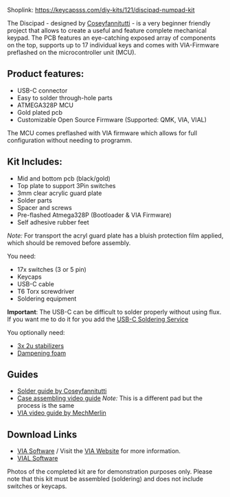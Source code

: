 Shoplink: https://keycapsss.com/diy-kits/121/discipad-numpad-kit


The Discipad - designed by [Coseyfannitutti](https://www.cftkb.com/) -  is a very beginner friendly project that allows to create a useful and feature complete mechanical keypad.
The PCB features an eye-catching exposed array of components on the top, supports up to 17 individual keys and comes with VIA-Firmware preflashed on the microcontroller unit (MCU).

## Product features:
* USB-C connector
* Easy to solder through-hole parts
* ATMEGA328P MCU
* Gold plated pcb
* Customizable Open Source Firmware (Supported: QMK, VIA, VIAL)

The MCU comes preflashed with VIA firmware which allows for full configuration without needing to programm.

## Kit Includes:
* Mid and bottom pcb (black/gold)
* Top plate to support 3Pin switches
* 3mm clear acrylic guard plate
* Solder parts
* Spacer and screws 
* Pre-flashed Atmega328P (Bootloader & VIA Firmware)
* Self adhesive rubber feet

*Note:* For transport the acryl guard plate has a bluish protection film applied, which should be removed before assembly.

You need:
* 17x switches (3 or 5 pin)
* Keycaps
* USB-C cable
* T6 Torx screwdriver
* Soldering equipment

**Important**: The USB-C can be difficult to solder properly without using flux. If you want me to do it for you add the [USB-C Soldering Service](https://keycapsss.com/new/123/solder-service-for-usb-c-connector?c=18) 

You optionally need:
* [3x 2u stabilizers](https://keycapsss.com/keyboard-parts/parts/7/transparent-pcb-mount-stabilizers-2u/6.25u)
* [Dampening foam](https://keycapsss.com/keyboard-parts/dampening-foam/127/discipad-dampening-foam)

## Guides
* [Solder guide by Coseyfannitutti](https://static1.squarespace.com/static/5c533d33348cd92b886e544d/t/5d90e24fbd027f6ecf7cfb2a/1569776210721/DISCIPAD+BUILD+GUIDE.pdf)
* [Case assembling video guide](https://www.youtube.com/watch?v=HQoExdTddxo) *Note:* This is a different pad but the process is the same
* [VIA video guide by MechMerlin](https://www.youtube.com/watch?v=WZKf2TvUZ7Q)

## Download Links
* [VIA Software](https://github.com/the-via/releases/releases/tag/v1.3.1) / Visit the [VIA Website](https://caniusevia.com/) for more information.
* [VIAL Software](https://get.vial.today/download/)

Photos of the completed kit are for demonstration purposes only.
Please note that this kit must be assembled (soldering) and does not include switches or keycaps.
